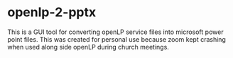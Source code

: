 # openlp-2-pptx

This is a GUI tool for converting openLP service files into microsoft power point files. This was created for personal use because zoom kept crashing when used along side openLP during church meetings.

